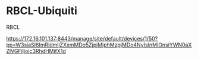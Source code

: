 # RBCL-Ubiquiti
RBCL



https://172.16.101.137:8443/manage/site/default/devices/1/50?pp=W3siaSI6ImRldmljZXxmMDo5ZjpjMjphMzpjMDo4NyIsInMiOnsiYWN0aXZlVGFiIjoic3RhdHMifX1d

